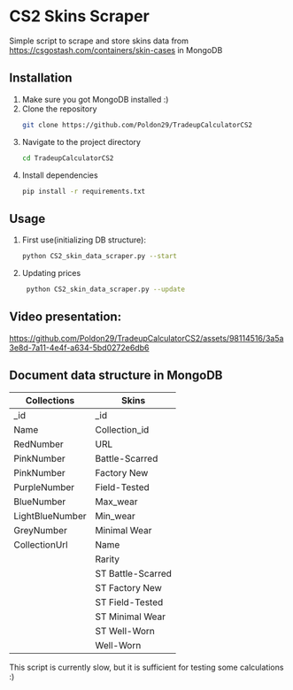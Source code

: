 

# CS2 Skins Scraper
Simple script to scrape and store skins data from https://csgostash.com/containers/skin-cases in MongoDB

## Installation
1. Make sure you got MongoDB installed :)
2. Clone the repository
    ```bash
    git clone https://github.com/Poldon29/TradeupCalculatorCS2
    ```
3. Navigate to the project directory
    ```bash
    cd TradeupCalculatorCS2
    ```
4. Install dependencies
    ```bash
    pip install -r requirements.txt
    ```
## Usage
1. First use(initializing DB structure):
     ```bash
    python CS2_skin_data_scraper.py --start
    ```
2. Updating prices
   ```bash
    python CS2_skin_data_scraper.py --update
   ```
##
## Video presentation:

https://github.com/Poldon29/TradeupCalculatorCS2/assets/98114516/3a5a3e8d-7a11-4e4f-a634-5bd0272e6db6
## Document data structure in MongoDB

| Collections | Skins |                                                                                                                
| -------- | -------- | 
| _id   | _id
| Name | Collection_id
| RedNumber | URL
| PinkNumber | Battle-Scarred
| PinkNumber | Factory New
| PurpleNumber | Field-Tested
| BlueNumber | Max_wear
| LightBlueNumber | Min_wear
| GreyNumber | Minimal Wear
| CollectionUrl | Name
| | Rarity
| |ST Battle-Scarred
| |ST Factory New
| |ST Field-Tested
| |ST Minimal Wear
| |ST Well-Worn
| |Well-Worn



This script is currently slow, but it is sufficient for testing some calculations :)
